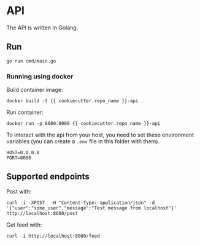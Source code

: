 # API

The API is written in Golang.

## Run

```go run cmd/main.go```

### Running using docker

Build container image:
```
docker build -t {{ cookiecutter.repo_name }}-api .
```

Run container:
```
docker run -p 8080:8080 {{ cookiecutter.repo_name }}-api
```

To interact with the api from your host, you need to set these environment variables (you can create a `.env` file in this folder with them).
```
HOST=0.0.0.0
PORT=8080
```

## Supported endpoints

Post with:
```
curl -i -XPOST  -H "Content-Type: application/json" -d '{"user":"some_user","message":"Test message from localhost"}' http://localhost:8080/post
```

Get feed with:
```
curl -i http://localhost:8080/feed
```
